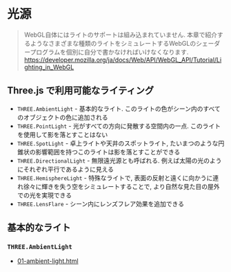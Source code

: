 # 光源

> WebGL自体にはライトのサポートは組み込まれていません.
> 本章で紹介するようなさまざまな種類のライトをシミュレートするWebGLのシェーダープログラムを個別に自分で書かなければいけなくなります.
> https://developer.mozilla.org/ja/docs/Web/API/WebGL_API/Tutorial/Lighting_in_WebGL

## Three.js で利用可能なライティング

- `THREE.AmbientLight` - 基本的なライト. このライトの色がシーン内のすべてのオブジェクトの色に追加される
- `THREE.PointLight` - 光がすべての方向に発散する空間内の一点. このライトを使用して影を落とすことはない
- `THREE.SpotLight` - 卓上ライトや天井のスポットライト, たいまつのような円錐状の影響範囲を持つこのライトは影を落とすことができる
- `THREE.DirectionalLight` - 無限遠光源とも呼ばれる. 例えば太陽の光のようにそれぞれ平行であるように見える
- `THREE.HemisphereLight` - 特殊なライトで, 表面の反射と遠くに向かうに連れ徐々に輝きを失う空をシミュレートすることで, より自然な見た目の屋外での光を実現できる
- `THREE.LensFlare` - シーン内にレンズフレア効果を追加できる

## 基本的なライト
### `THREE.AmbientLight`

- [01-ambient-light.html](https://codepen.io/kesuiket/pen/zzvPvb)
